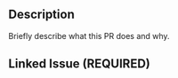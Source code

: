 ## Description

Briefly describe what this PR does and why.

## Linked Issue (REQUIRED)

<!-- 
REQUIRED: This PR must be linked to an issue via the PR title format.
PR Title MUST follow this exact format: "Fixes #123 - Short Description"

Use the appropriate action word:
- Fixes #123 (for bug fixes)
- Closes #456 (for features)  
- Resolves #789 (for other changes)

Example: "Fixes #520 - Add Python version requirements to documentation"
-->

